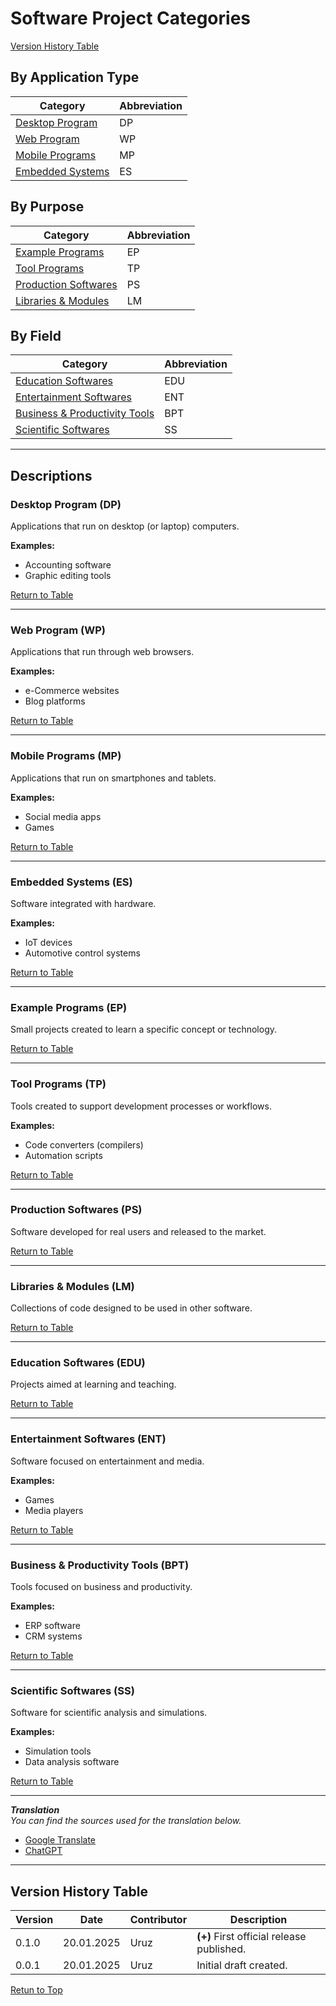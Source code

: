# Software Project Categories

[Version History Table](#version-history-table)

## By Application Type

| Category                    | Abbreviation |
|-----------------------------|--------------|
| [Desktop Program](#desktop-program-dp) | DP |
| [Web Program](#web-program-wp)         | WP |
| [Mobile Programs](#mobile-programs-mp)   | MP |
| [Embedded Systems](#embedded-systems-es) | ES |

## By Purpose

| Category                     | Abbreviation |
|------------------------------|--------------|
| [Example Programs](#example-programs-ep) | EP |
| [Tool Programs](#tool-programs-tp)       | TP |
| [Production Softwares](#production-softwares-ps) | PS |
| [Libraries & Modules](#libraries--modules-lm) | LM |

## By Field

| Category                              | Abbreviation |
|---------------------------------------|--------------|
| [Education Softwares](#education-softwares-edu) | EDU |
| [Entertainment Softwares](#entertainment-softwares-ent) | ENT |
| [Business & Productivity Tools](#business--productivity-tools-bpt) | BPT |
| [Scientific Softwares](#scientific-softwares-ss) | SS |

---

## Descriptions

### Desktop Program (DP)
Applications that run on desktop (or laptop) computers.

**Examples:**
- Accounting software
- Graphic editing tools

[Return to Table](#by-application-type)

---

### Web Program (WP)
Applications that run through web browsers.

**Examples:**
- e-Commerce websites
- Blog platforms

[Return to Table](#by-application-type)

---

### Mobile Programs (MP)
Applications that run on smartphones and tablets.

**Examples:**
- Social media apps
- Games

[Return to Table](#by-application-type)

---

### Embedded Systems (ES)
Software integrated with hardware.

**Examples:**
- IoT devices
- Automotive control systems

[Return to Table](#by-application-type)

---

### Example Programs (EP)
Small projects created to learn a specific concept or technology.

[Return to Table](#by-purpose)

---

### Tool Programs (TP)
Tools created to support development processes or workflows.

**Examples:**
- Code converters (compilers)
- Automation scripts

[Return to Table](#by-purpose)

---

### Production Softwares (PS)
Software developed for real users and released to the market.

[Return to Table](#by-purpose)

---

### Libraries & Modules (LM)
Collections of code designed to be used in other software.

[Return to Table](#by-purpose)

---

### Education Softwares (EDU)
Projects aimed at learning and teaching.

[Return to Table](#by-field)

---

### Entertainment Softwares (ENT)
Software focused on entertainment and media.

**Examples:**
- Games
- Media players

[Return to Table](#by-field)

---

### Business & Productivity Tools (BPT)
Tools focused on business and productivity.

**Examples:**
- ERP software
- CRM systems

[Return to Table](#by-field)

---

### Scientific Softwares (SS)
Software for scientific analysis and simulations.

**Examples:**
- Simulation tools
- Data analysis software

[Return to Table](#by-field)

---

***Translation***
\
*You can find the sources used for the translation below.*
* [Google Translate](https://translate.google.com/?hl=tr&sl=tr&tl=la&op=translate)
* [ChatGPT](https://chatgpt.com/)

---

## Version History Table

| **Version** | **Date**   | **Contributor** | **Description** |
|-------------|------------|-----------------|-----------------|
| 0.1.0       | 20.01.2025 | Uruz            | **(+)** First official release published. |
| 0.0.1       | 20.01.2025 | Uruz            | Initial draft created. |

[Retun to Top](#software-project-categories)